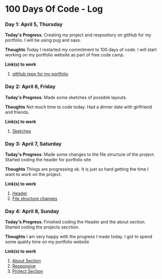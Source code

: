 # 100 Days Of Code - Log

### Day 1: April 5, Thursday

**Today's Progress**: Creating my project and respository on gitHub for my portfolio. I will be using pug and sass.

**Thoughts** Today I restarted my commitment to 100 days of code. I will start working on my portfolio website as part of
free code camp.

**Link(s) to work**
1. [gitHub repo for my portfolio](46cce0d57f3f3cbe425675260cf59f9b5b5a5e46)

### Day 2: April 6, Friday

**Today's Progress**: Made some sketches of possible layouts.

**Thoughts** Not much time to code today. Had a dinner date with girlfriend and friends. 

**Link(s) to work**
1. [Sketches](f2689bc0d44a28aff11a565f4df9977cd38f6444)

### Day 3: April 7, Saturday

**Today's Progress**: Made some changes to the file structure of the project. Started coding the header for portfolio site

**Thoughts** Things are progressing ok. It is just so hard getting the time I want to work on the project. 

**Link(s) to work**
1. [Header](f6945b01b32c3ab8992c74fe9e595cff9538986b)
2. [File structure changes](478c498b4a8aee42056a990b2264035af6c8ed8c)

### Day 4: April 8, Sunday

**Today's Progress**: Finished coding the Header and the about section. Started coding the projects secction.

**Thoughts** I am very happy with the progress I made today. I got to spend some quality time on my portfolio website 

**Link(s) to work**
1. [About Section](f41966d148e3c5d39d2a7f3139bb82665b964650)
2. [Responsive](d56170d7bcba9e581a59ff32529ead96da57474b)
3. [Project Section](59398cd8dbd10861efc2eff6b4074eb0c7c3cad4)